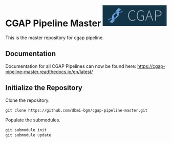 <img src="https://github.com/dbmi-bgm/cgap-pipeline/blob/master/docs/images/cgap_logo.png" width="200" align="right">

# CGAP Pipeline Master

This is the master repository for cgap pipeline.

## Documentation

Documentation for all CGAP Pipelines can now be found here:
https://cgap-pipeline-master.readthedocs.io/en/latest/

## Initialize the Repository

Clone the repository.

    git clone https://github.com/dbmi-bgm/cgap-pipeline-master.git

Populate the submodules.

    git submodule init
    git submodule update
